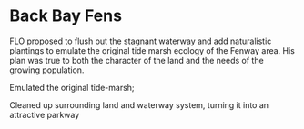 # Back Bay Fens

FLO proposed to flush out the stagnant waterway and add naturalistic plantings to emulate the original tide marsh ecology of the Fenway area. His plan was true to both the character of the land and the needs of the growing population.

Emulated the original tide-marsh;

Cleaned up surrounding land and waterway system, turning it into an attractive parkway